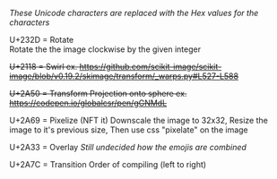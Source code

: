*These Unicode characters are replaced with the Hex values for the characters*

U+232D = Rotate		
	Rotate the the image clockwise by the given integer
	
~~U+2118 = Swirl
	ex. https://github.com/scikit-image/scikit-image/blob/v0.19.2/skimage/transform/_warps.py#L527-L588~~

~~U+2A50 = Transform Projection onto sphere
	ex. https://codepen.io/globalcsr/pen/gGNMdL~~
	
U+2A69 = Pixelize (NFT it)
	Downscale the image to 32x32, Resize the image to it's previous size, Then use css "pixelate" on the image 

U+2A33 = Overlay
	*Still undecided how the emojis are combined*

U+2A7C = Transition
	Order of compiling (left to right)
